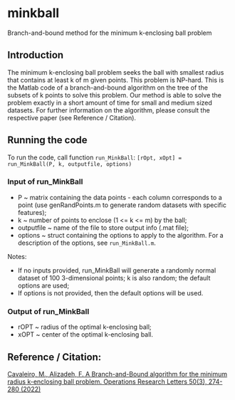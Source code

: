 # minkball
Branch-and-bound method for the minimum k-enclosing ball problem

## Introduction
The minimum k-enclosing ball problem seeks the ball with smallest radius that contains at least k of m given points. This problem is NP-hard. This is the Matlab code of a branch-and-bound algorithm on the tree of the subsets of k points to solve this problem. Our method is able to solve the problem exactly in a short amount of time for small and medium sized datasets.
For further information on the algorithm, please consult the respective paper (see Reference / Citation).

## Running the code
To run the code, call function `run_MinkBall`:  `[rOpt, xOpt] = run_MinkBall(P, k, outputfile, options)`

### Input of run_MinkBall
- P ~ matrix containing the data points - each column corresponds to a point (use genRandPoints.m to generate random datasets with specific features);
- k ~ number of points to enclose (1 <= k <= m) by the ball;
- outputfile ~ name of the file to store output info (.mat file);
- options ~ struct containing the options to apply to the algorithm. For a description of the options, see `run_MinkBall.m`.

Notes: 
- If no inputs provided, run_MinkBall will generate a randomly normal dataset of 100 3-dimensional points; k is also random; the default options are used;
- If options is not provided, then the default options will be used.

### Output of run_MinkBall
- rOPT ~ radius of the optimal k-enclosing ball;
- xOPT ~ center of the optimal k-enclosing ball.

## Reference / Citation:
[Cavaleiro, M., Alizadeh, F. A Branch-and-Bound algorithm for the minimum radius k-enclosing ball problem. Operations Research Letters 50(3), 274-280 (2022)](https://www.sciencedirect.com/science/article/abs/pii/S0167637722000323)
